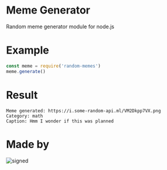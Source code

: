 # Meme Generator
Random meme generator module for node.js

# Example 
```js
const meme = require('random-memes') 
meme.generate()
```

# Result
```
Meme generated: https://i.some-random-api.ml/VM2Dkpp7VX.png
Category: math
Caption: Hmm I wonder if this was planned
```


# Made by
![signed](https://i.ibb.co/xMgkWss/nebula-signed.png)


